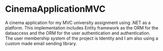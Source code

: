 # CinemaApplicationMVC
A cinema application for my MVC university assignment using .NET as a platform. This implementation includes Entity framework as the ORM for the dataaccess and the ORM for the user authentication and authentication. The user membership system of the project is Identity and I am also using a custom made email sending library.
